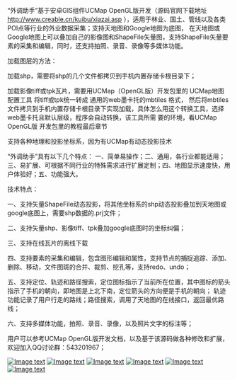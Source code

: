 
<p>“外调助手”基于安卓GIS组件UCMap OpenGL版开发（源码官网下载地址 <a href="http://www.creable.cn/kuibu/xiazai.asp" rel="nofollow">http://www.creable.cn/kuibu/xiazai.asp</a> ），适用于林业、国土、管线以及各类POI点等行业的外业数据采集；支持天地图和Google地图为底图，
在天地图或Google地图上可以叠加自己的影像图和ShapeFile矢量图，支持ShapeFile矢量要素的采集和编辑，同时，还支持拍照、录音、录像等多媒体功能。</p>

<p>加载图层的方法：</p>
<p>加载shp，需要将shp的几个文件都拷贝到手机内置存储卡根目录下；</p>
<p>加载影像tiff或tpk瓦片，需要用UCMap（OpenGL版）开发包里的 UCMap地图配置工具 将tiff或tpk统一转成 通用的web墨卡托的mbtiles 格式，
  然后将mbtiles文件拷贝到手机内置存储卡根目录下实现加载，具体怎么用这个转换工具，选择web墨卡托且默认层级，程序会自动转换，该工具所需
  要的环境，看UCMap OpenGL版 开发包里的教程最后章节</p>
<p>支持各种地理和投影坐标系，因为有UCMap有动态投影技术</p>
<p>“外调助手”具有以下几个特点：
一、简单易操作；二、通用，各行业都能适用；三、易扩展、可根据不同行业的特殊需求进行扩展定制；四、地图显示速度快，用户体验好；五、功能强大。</p>

<p>技术特点：</p>
<p>一、支持矢量ShapeFile动态投影，将其他坐标系的shp动态投影叠加到天地图或google底图上，需要shp数据的.prj文件；</p>
<p>二、支持矢量shp、影像tiff、tpk叠加google底图时的坐标纠偏；</p>
<p>三、支持在线瓦片的离线下载</p>
<p>四、支持要素的采集和编辑，包含图形编辑和属性，支持节点的捕捉追踪、添加、删除、移动，文件图斑的合并、裁剪、挖孔等，支持redo、undo；</p>
<p>五、支持定位、轨迹和路径搜索，定位图标指示了当前所在位置，其中图标的箭头指示了手机的朝向，即地图是上北下南，定位箭头的方向便是手机的朝向；
轨迹功能记录了用户行走的路线；路径搜索，调用了天地图的在线接口，返回最优路线；</p>
<p>六、支持多媒体功能，拍照、录音、录像，以及照片文字的标注等；</p>
<p>用户可以参考UCMap OpenGL版开发文档，以及基于该源码做各种修改和扩展，欢迎加入QQ讨论群：543201967；</p>
<p></p>
<p><a target="_blank" rel="noopener noreferrer" href="https://github.com/geochenyj/SurveyOnUCMap/blob/master/img-folder/pic1.png"><img src="https://github.com/geochenyj/SurveyOnUCMap/raw/master/img-folder/pic1.png" alt="Image text" style="max-width:100%;"></a>
<a target="_blank" rel="noopener noreferrer" href="https://github.com/geochenyj/SurveyOnUCMap/blob/master/img-folder/pic2.png"><img src="https://github.com/geochenyj/SurveyOnUCMap/raw/master/img-folder/pic2.png" alt="Image text" style="max-width:100%;"></a>
<a target="_blank" rel="noopener noreferrer" href="https://github.com/geochenyj/SurveyOnUCMap/blob/master/img-folder/pic3.png"><img src="https://github.com/geochenyj/SurveyOnUCMap/raw/master/img-folder/pic3.png" alt="Image text" style="max-width:100%;"></a>
<a target="_blank" rel="noopener noreferrer" href="https://github.com/geochenyj/SurveyOnUCMap/blob/master/img-folder/pic4.png"><img src="https://github.com/geochenyj/SurveyOnUCMap/raw/master/img-folder/pic4.png" alt="Image text" style="max-width:100%;"></a>
<a target="_blank" rel="noopener noreferrer" href="https://github.com/geochenyj/SurveyOnUCMap/blob/master/img-folder/pic5.png"><img src="https://github.com/geochenyj/SurveyOnUCMap/raw/master/img-folder/pic5.png" alt="Image text" style="max-width:100%;"></a>
<a target="_blank" rel="noopener noreferrer" href="https://github.com/geochenyj/SurveyOnUCMap/blob/master/img-folder/pic6.png"><img src="https://github.com/geochenyj/SurveyOnUCMap/raw/master/img-folder/pic6.png" alt="Image text" style="max-width:100%;"></a></p>
